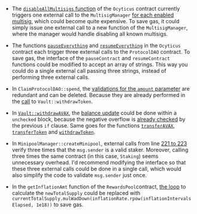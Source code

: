 - The [`disableAllMultisigs` function](https://github.com/code-423n4/2022-12-gogopool/blob/aec9928d8bdce8a5a4efe45f54c39d4fc7313731/contracts/contract/Ocyticus.sol#L55) of the `Ocyticus` contract currently triggers one external call to the `MultisigManager` [for each enabled multisig](https://github.com/code-423n4/2022-12-gogopool/blob/aec9928d8bdce8a5a4efe45f54c39d4fc7313731/contracts/contract/Ocyticus.sol#L61-L65), which could become quite expensive. To save gas, it could simply issue one external call to a new function of the `MultisigManager`, where the manager would handle disabling all known multisigs.

- The functions [`pauseEverything`](https://github.com/code-423n4/2022-12-gogopool/blob/aec9928d8bdce8a5a4efe45f54c39d4fc7313731/contracts/contract/Ocyticus.sol#L37) and [`resumeEverything`](https://github.com/code-423n4/2022-12-gogopool/blob/aec9928d8bdce8a5a4efe45f54c39d4fc7313731/contracts/contract/Ocyticus.sol#L47) in the `Ocyticus` contract each trigger three external calls to the `ProtocolDAO` contract. To save gas, the interface of the `pauseContract` and `resumeContract` functions could be modified to accept an array of strings. This way you could do a single external call passing three strings, instead of performing three external calls.

- In `ClaimProtocolDAO::spend`, the [validations for the `amount` parameter](https://github.com/code-423n4/2022-12-gogopool/blob/aec9928d8bdce8a5a4efe45f54c39d4fc7313731/contracts/contract/ClaimProtocolDAO.sol#L28-L30) are redundant and can be deleted. Because they are already performed in the [call](https://github.com/code-423n4/2022-12-gogopool/blob/aec9928d8bdce8a5a4efe45f54c39d4fc7313731/contracts/contract/ClaimProtocolDAO.sol#L32) to `Vault::withdrawToken`.

- In [`Vault::withdrawAVAX`](https://github.com/code-423n4/2022-12-gogopool/blob/aec9928d8bdce8a5a4efe45f54c39d4fc7313731/contracts/contract/Vault.sol#L61), the [balance update](https://github.com/code-423n4/2022-12-gogopool/blob/aec9928d8bdce8a5a4efe45f54c39d4fc7313731/contracts/contract/Vault.sol#L74-L75) could be done within a `unchecked` block, because the negative overflow is [already checked](https://github.com/code-423n4/2022-12-gogopool/blob/aec9928d8bdce8a5a4efe45f54c39d4fc7313731/contracts/contract/Vault.sol#L71-L73) by the previous `if` clause. Same goes for the functions [`transferAVAX`](https://github.com/code-423n4/2022-12-gogopool/blob/aec9928d8bdce8a5a4efe45f54c39d4fc7313731/contracts/contract/Vault.sol#L95-L99), [`transferToken`](https://github.com/code-423n4/2022-12-gogopool/blob/aec9928d8bdce8a5a4efe45f54c39d4fc7313731/contracts/contract/Vault.sol#L183-L187) and [`withdrawToken`](https://github.com/code-423n4/2022-12-gogopool/blob/aec9928d8bdce8a5a4efe45f54c39d4fc7313731/contracts/contract/Vault.sol#L151-L155).

- In `MinipoolManager::createMinipool`, external calls from line [221 to 223](https://github.com/code-423n4/2022-12-gogopool/blob/aec9928d8bdce8a5a4efe45f54c39d4fc7313731/contracts/contract/MinipoolManager.sol#L221-L223) verify three times that the `msg.sender` is a valid staker. Moreover, calling three times the same contract (in this case, `Staking`) seems unnecessary overhead. I'd recommend modifying the interface so that these three external calls could be done in a single call, which would also simplify the code to validate `msg.sender` just once.
- In the `getInflationAmt` function of the `RewardsPool`contract, [the loop](https://github.com/code-423n4/2022-12-gogopool/blob/aec9928d8bdce8a5a4efe45f54c39d4fc7313731/contracts/contract/RewardsPool.sol#L74-L76) to calculate the `newTotalSupply` could be replaced with `currentTotalSupply.mulWadDown(inflationRate.rpow(inflationIntervalsElapsed, 1e18))` to save gas.